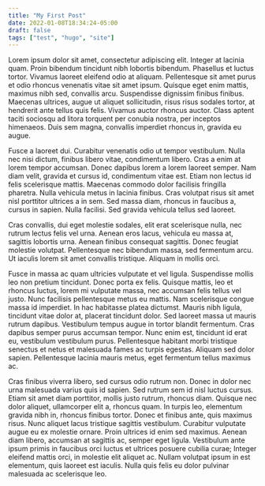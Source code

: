```yaml
---
title: "My First Post"
date: 2022-01-08T18:34:24-05:00
draft: false
tags: ["test", "hugo", "site"]
---
```


Lorem ipsum dolor sit amet, consectetur adipiscing elit. Integer at lacinia quam. Proin bibendum tincidunt nibh lobortis bibendum. Phasellus et luctus tortor. Vivamus laoreet eleifend odio at aliquam. Pellentesque sit amet purus et odio rhoncus venenatis vitae sit amet ipsum. Quisque eget enim mattis, maximus nibh sed, convallis arcu. Suspendisse dignissim finibus finibus. Maecenas ultrices, augue ut aliquet sollicitudin, risus risus sodales tortor, at hendrerit ante tellus quis felis. Vivamus auctor rhoncus auctor. Class aptent taciti sociosqu ad litora torquent per conubia nostra, per inceptos himenaeos. Duis sem magna, convallis imperdiet rhoncus in, gravida eu augue.

Fusce a laoreet dui. Curabitur venenatis odio ut tempor vestibulum. Nulla nec nisi dictum, finibus libero vitae, condimentum libero. Cras a enim at lorem tempor accumsan. Donec dapibus lorem a lorem laoreet semper. Nam diam velit, gravida et cursus id, condimentum vitae est. Etiam non lectus id felis scelerisque mattis. Maecenas commodo dolor facilisis fringilla pharetra. Nulla vehicula metus in lacinia finibus. Cras volutpat risus sit amet nisl porttitor ultrices a in sem. Sed massa diam, rhoncus in faucibus a, cursus in sapien. Nulla facilisi. Sed gravida vehicula tellus sed laoreet.

Cras convallis, dui eget molestie sodales, elit erat scelerisque nulla, nec rutrum lectus felis vel urna. Aenean eros lacus, vehicula eu massa at, sagittis lobortis urna. Aenean finibus consequat sagittis. Donec feugiat molestie volutpat. Pellentesque nec bibendum massa, sed fermentum arcu. Ut iaculis lorem sit amet convallis tristique. Aliquam in mollis orci.

Fusce in massa ac quam ultricies vulputate et vel ligula. Suspendisse mollis leo non pretium tincidunt. Donec porta ex felis. Quisque mattis, leo et rhoncus luctus, lorem mi vulputate massa, nec accumsan felis tellus vel justo. Nunc facilisis pellentesque metus eu mattis. Nam scelerisque congue massa id imperdiet. In hac habitasse platea dictumst. Mauris nibh ligula, tincidunt vitae dolor at, placerat tincidunt dolor. Sed laoreet massa ut mauris rutrum dapibus. Vestibulum tempus augue in tortor blandit fermentum. Cras dapibus semper purus accumsan tempor. Nunc enim est, tincidunt id erat eu, vestibulum vestibulum purus. Pellentesque habitant morbi tristique senectus et netus et malesuada fames ac turpis egestas. Aliquam sed dolor sapien. Pellentesque lacinia mauris metus, eget fermentum tellus maximus ac.

Cras finibus viverra libero, sed cursus odio rutrum non. Donec in dolor nec urna malesuada varius quis id sapien. Sed rutrum sem id nisl luctus cursus. Etiam sit amet diam porttitor, mollis justo rutrum, rhoncus diam. Quisque nec dolor aliquet, ullamcorper elit a, rhoncus quam. In turpis leo, elementum gravida nibh in, rhoncus finibus tortor. Donec et finibus ante, quis maximus risus. Nunc aliquet lacus tristique sagittis vestibulum. Curabitur vulputate augue eu ex molestie ornare. Proin ultrices id enim sed maximus. Aenean diam libero, accumsan at sagittis ac, semper eget ligula. Vestibulum ante ipsum primis in faucibus orci luctus et ultrices posuere cubilia curae; Integer eleifend mattis orci, in molestie elit aliquet ac. Nullam volutpat ipsum in est elementum, quis laoreet est iaculis. Nulla quis felis eu dolor pulvinar malesuada ac scelerisque leo.